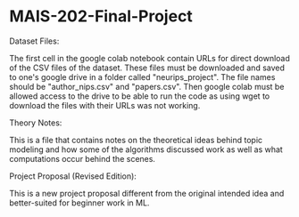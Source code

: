 # MAIS-202-Final-Project
Dataset Files:

The first cell in the google colab notebook contain URLs for direct download of the CSV files of the dataset. These files must be downloaded and saved to one's google drive in a folder called "neurips_project". The file names should be "author_nips.csv" and "papers.csv". Then google colab must be allowed access to the drive to be able to run the code as using wget to download the files with their URLs was not working. 

Theory Notes: 

This is a file that contains notes on the theoretical ideas behind topic modeling and how some of the algorithms discussed work as well as what computations occur behind the scenes. 

Project Proposal (Revised Edition):

This is a new project proposal different from the original intended idea and better-suited for beginner work in ML.
